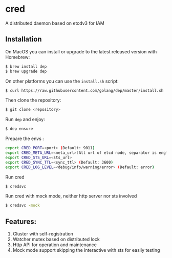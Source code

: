 # cred

A distributed daemon based on etcdv3 for IAM

## Installation

On MacOS you can install or upgrade to the latest released version with Homebrew:
```sh
$ brew install dep
$ brew upgrade dep
```

On other platforms you can use the `install.sh` script:

```sh
$ curl https://raw.githubusercontent.com/golang/dep/master/install.sh | sh
```

Then clone the repository:
```sh
$ git clone <repository>
```

Run `dep` and enjoy:
```sh
$ dep ensure
```

Prepare the envs :
```sh
export CRED_PORT=<port> (Default: 9011)
export CRED_META_URL=<meta_url>(All url of etcd node, separator is english comma, ",")
export CRED_STS_URL=<sts_url>
export CRED_SYNC_TTL=<sync_ttl> (Default: 3600)
export CRED_LOG_LEVEL=<debug/info/warning/error> (Default: error)
```

Run cred
```sh
$ credsvc
```

Run cred with mock mode, neither http server nor sts involved
```sh
$ credsvc -mock
```

## Features:

1. Cluster with self-registration
2. Watcher mutex based on distributed lock
3. Http API for operation and maintenance
4. Mock mode support skipping the interactive with sts for easily testing
